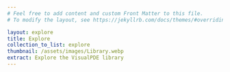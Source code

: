 ```yaml
---
# Feel free to add content and custom Front Matter to this file.
# To modify the layout, see https://jekyllrb.com/docs/themes/#overriding-theme-defaults

layout: explore
title: Explore
collection_to_list: explore
thumbnail: /assets/images/Library.webp
extract: Explore the VisualPDE library
---
```

